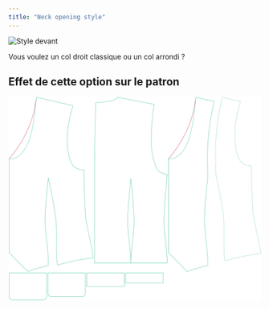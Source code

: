 ```yaml
---
title: "Neck opening style"
---
```


![Style devant](frontstyle.svg)

Vous voulez un col droit classique ou un col arrondi ?

## Effet de cette option sur le patron

![Cette image montre l'effet de cette option en superposant plusieurs variantes qui ont une valeur différente pour cette option](wahid_frontstyle_sample.svg "Effect of this option on the pattern")
